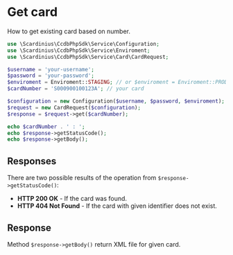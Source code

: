 # Get card

How to get existing card based on number.

```php
use \Scardinius\CcdbPhpSdk\Service\Configuration;
use \Scardinius\CcdbPhpSdk\Service\Enviroment;
use \Scardinius\CcdbPhpSdk\Service\Card\CardRequest;

$username = 'your-username';
$password = 'your-password';
$enviroment = Enviroment::STAGING; // or $enviroment = Enviroment::PRODUCTION;
$cardNumber = 'S000900100123A'; // your card

$configuration = new Configuration($username, $password, $enviroment);
$request = new CardRequest($configuration);
$response = $request->get($cardNumber);

echo $cardNumber . ' : ';
echo $response->getStatusCode();
echo $response->getBody();
```

## Responses

There are two possible results of the operation from `$response->getStatusCode()`:

* **HTTP 200 OK** - If the card was found.
* **HTTP 404 Not Found** - If the card with given identifier does not exist.


## Response

Method `$response->getBody()` return XML file for given card.
